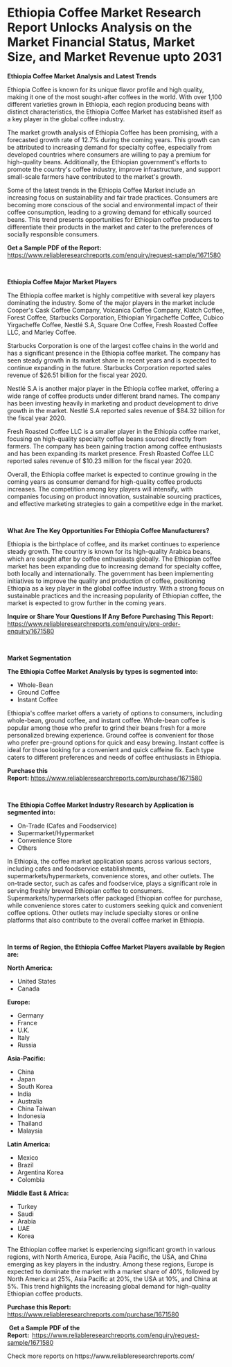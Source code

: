 <p><h1>Ethiopia Coffee Market Research Report Unlocks Analysis on the Market Financial Status, Market Size, and Market Revenue upto 2031</h1></p><p><strong>Ethiopia Coffee Market Analysis and Latest Trends</strong></p>
<p><p>Ethiopia Coffee is known for its unique flavor profile and high quality, making it one of the most sought-after coffees in the world. With over 1,100 different varieties grown in Ethiopia, each region producing beans with distinct characteristics, the Ethiopia Coffee Market has established itself as a key player in the global coffee industry.</p><p>The market growth analysis of Ethiopia Coffee has been promising, with a forecasted growth rate of 12.7% during the coming years. This growth can be attributed to increasing demand for specialty coffee, especially from developed countries where consumers are willing to pay a premium for high-quality beans. Additionally, the Ethiopian government's efforts to promote the country's coffee industry, improve infrastructure, and support small-scale farmers have contributed to the market's growth.</p><p>Some of the latest trends in the Ethiopia Coffee Market include an increasing focus on sustainability and fair trade practices. Consumers are becoming more conscious of the social and environmental impact of their coffee consumption, leading to a growing demand for ethically sourced beans. This trend presents opportunities for Ethiopian coffee producers to differentiate their products in the market and cater to the preferences of socially responsible consumers.</p></p>
<p><strong>Get a Sample PDF of the Report:&nbsp;</strong> <a href="https://www.reliableresearchreports.com/enquiry/request-sample/1671580">https://www.reliableresearchreports.com/enquiry/request-sample/1671580</a></p>
<p>&nbsp;</p>
<p><strong>Ethiopia Coffee Major Market Players</strong></p>
<p><p>The Ethiopia coffee market is highly competitive with several key players dominating the industry. Some of the major players in the market include Cooper's Cask Coffee Company, Volcanica Coffee Company, Klatch Coffee, Forest Coffee, Starbucks Corporation, Ethiopian Yirgacheffe Coffee, Cubico Yirgacheffe Coffee, Nestlé S.A, Square One Coffee, Fresh Roasted Coffee LLC, and Marley Coffee.</p><p>Starbucks Corporation is one of the largest coffee chains in the world and has a significant presence in the Ethiopia coffee market. The company has seen steady growth in its market share in recent years and is expected to continue expanding in the future. Starbucks Corporation reported sales revenue of $26.51 billion for the fiscal year 2020.</p><p>Nestlé S.A is another major player in the Ethiopia coffee market, offering a wide range of coffee products under different brand names. The company has been investing heavily in marketing and product development to drive growth in the market. Nestlé S.A reported sales revenue of $84.32 billion for the fiscal year 2020.</p><p>Fresh Roasted Coffee LLC is a smaller player in the Ethiopia coffee market, focusing on high-quality specialty coffee beans sourced directly from farmers. The company has been gaining traction among coffee enthusiasts and has been expanding its market presence. Fresh Roasted Coffee LLC reported sales revenue of $10.23 million for the fiscal year 2020.</p><p>Overall, the Ethiopia coffee market is expected to continue growing in the coming years as consumer demand for high-quality coffee products increases. The competition among key players will intensify, with companies focusing on product innovation, sustainable sourcing practices, and effective marketing strategies to gain a competitive edge in the market.</p></p>
<p>&nbsp;</p>
<p><strong>What Are The Key Opportunities For Ethiopia Coffee Manufacturers?</strong></p>
<p><p>Ethiopia is the birthplace of coffee, and its market continues to experience steady growth. The country is known for its high-quality Arabica beans, which are sought after by coffee enthusiasts globally. The Ethiopian coffee market has been expanding due to increasing demand for specialty coffee, both locally and internationally.  The government has been implementing initiatives to improve the quality and production of coffee, positioning Ethiopia as a key player in the global coffee industry. With a strong focus on sustainable practices and the increasing popularity of Ethiopian coffee, the market is expected to grow further in the coming years.</p></p>
<p><strong>Inquire or Share Your Questions If Any Before Purchasing This Report:</strong> <a href="https://www.reliableresearchreports.com/enquiry/pre-order-enquiry/1671580">https://www.reliableresearchreports.com/enquiry/pre-order-enquiry/1671580</a></p>
<p>&nbsp;</p>
<p><strong>Market Segmentation</strong></p>
<p><strong>The Ethiopia Coffee Market Analysis by types is segmented into:</strong></p>
<p><ul><li>Whole-Bean</li><li>Ground Coffee</li><li>Instant Coffee</li></ul></p>
<p><p>Ethiopia's coffee market offers a variety of options to consumers, including whole-bean, ground coffee, and instant coffee. Whole-bean coffee is popular among those who prefer to grind their beans fresh for a more personalized brewing experience. Ground coffee is convenient for those who prefer pre-ground options for quick and easy brewing. Instant coffee is ideal for those looking for a convenient and quick caffeine fix. Each type caters to different preferences and needs of coffee enthusiasts in Ethiopia.</p></p>
<p><strong>Purchase this Report:&nbsp;</strong><a href="https://www.reliableresearchreports.com/purchase/1671580">https://www.reliableresearchreports.com/purchase/1671580</a></p>
<p>&nbsp;</p>
<p><strong>The Ethiopia Coffee Market Industry Research by Application is segmented into:</strong></p>
<p><ul><li>On-Trade (Cafes and Foodservice)</li><li>Supermarket/Hypermarket</li><li>Convenience Store</li><li>Others</li></ul></p>
<p><p>In Ethiopia, the coffee market application spans across various sectors, including cafes and foodservice establishments, supermarkets/hypermarkets, convenience stores, and other outlets. The on-trade sector, such as cafes and foodservice, plays a significant role in serving freshly brewed Ethiopian coffee to consumers. Supermarkets/hypermarkets offer packaged Ethiopian coffee for purchase, while convenience stores cater to customers seeking quick and convenient coffee options. Other outlets may include specialty stores or online platforms that also contribute to the overall coffee market in Ethiopia.</p></p>
<p>&nbsp;</p>
<p><strong>In terms of Region, the Ethiopia Coffee Market Players available by Region are:</strong></p>
<p>
    <p> <strong> North America: </strong>
        <ul>
            <li>United States</li>
            <li>Canada</li>
        </ul>
        </p> 
    <p> <strong> Europe: </strong>
        <ul>
            <li>Germany</li>
            <li>France</li>
            <li>U.K.</li>
            <li>Italy</li>
            <li>Russia</li>
        </ul>
        </p> 
    <p> <strong> Asia-Pacific: </strong>
        <ul>
            <li>China</li>
            <li>Japan</li>
            <li>South Korea</li>
            <li>India</li>
            <li>Australia</li>
            <li>China Taiwan</li>
            <li>Indonesia</li>
            <li>Thailand</li>
            <li>Malaysia</li>
        </ul>
        </p> 
    <p> <strong> Latin America: </strong>
        <ul>
            <li>Mexico</li>
            <li>Brazil</li>
            <li>Argentina Korea</li>
            <li>Colombia</li>
        </ul>
        </p> 
    <p> <strong> Middle East & Africa: </strong>
        <ul>
            <li>Turkey</li>
            <li>Saudi</li>
            <li>Arabia</li>
            <li>UAE</li>
            <li>Korea</li>
        </ul>
    </p>
    </p>
<p><p>The Ethiopian coffee market is experiencing significant growth in various regions, with North America, Europe, Asia Pacific, the USA, and China emerging as key players in the industry. Among these regions, Europe is expected to dominate the market with a market share of 40%, followed by North America at 25%, Asia Pacific at 20%, the USA at 10%, and China at 5%. This trend highlights the increasing global demand for high-quality Ethiopian coffee products.</p></p>
<p><strong>Purchase this Report: </strong><a href="https://www.reliableresearchreports.com/purchase/1671580">https://www.reliableresearchreports.com/purchase/1671580</a></p>
<p>&nbsp;<strong>Get a Sample PDF of the Report:&nbsp;&nbsp;</strong><a href="https://www.reliableresearchreports.com/enquiry/request-sample/1671580">https://www.reliableresearchreports.com/enquiry/request-sample/1671580</a></p>
<p><strong></strong></p>
<p>Check more reports on https://www.reliableresearchreports.com/</p>